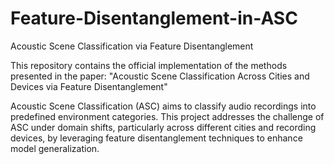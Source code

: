 # Feature-Disentanglement-in-ASC
Acoustic Scene Classification via Feature Disentanglement

This repository contains the official implementation of the methods presented in the paper:
"Acoustic Scene Classification Across Cities and Devices via Feature Disentanglement"

Acoustic Scene Classification (ASC) aims to classify audio recordings into predefined environment categories. This project addresses the challenge of ASC under domain shifts, particularly across different cities and recording devices, by leveraging feature disentanglement techniques to enhance model generalization.

